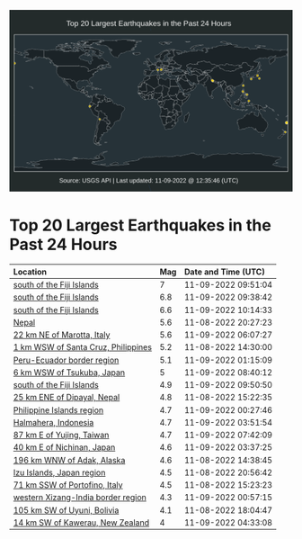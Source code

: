 ![Map](./map.png)

# Top 20 Largest Earthquakes in the Past 24 Hours

| Location | Mag | Date and Time (UTC) |
|:---|:---|:---|
| [south of the Fiji Islands](https://earthquake.usgs.gov/earthquakes/eventpage/us7000ingi) | 7 | 11-09-2022 09:51:04 |
| [south of the Fiji Islands](https://earthquake.usgs.gov/earthquakes/eventpage/us7000ingh) | 6.8 | 11-09-2022 09:38:42 |
| [south of the Fiji Islands](https://earthquake.usgs.gov/earthquakes/eventpage/us7000inht) | 6.6 | 11-09-2022 10:14:33 |
| [Nepal](https://earthquake.usgs.gov/earthquakes/eventpage/us7000incn) | 5.6 | 11-08-2022 20:27:23 |
| [22 km NE of Marotta, Italy](https://earthquake.usgs.gov/earthquakes/eventpage/us7000infp) | 5.6 | 11-09-2022 06:07:27 |
| [1 km WSW of Santa Cruz, Philippines](https://earthquake.usgs.gov/earthquakes/eventpage/us7000inah) | 5.2 | 11-08-2022 14:30:00 |
| [Peru-Ecuador border region](https://earthquake.usgs.gov/earthquakes/eventpage/us7000ine5) | 5.1 | 11-09-2022 01:15:09 |
| [6 km WSW of Tsukuba, Japan](https://earthquake.usgs.gov/earthquakes/eventpage/us7000ingc) | 5 | 11-09-2022 08:40:12 |
| [south of the Fiji Islands](https://earthquake.usgs.gov/earthquakes/eventpage/us7000inh1) | 4.9 | 11-09-2022 09:50:50 |
| [25 km ENE of Dipayal, Nepal](https://earthquake.usgs.gov/earthquakes/eventpage/us7000inan) | 4.8 | 11-08-2022 15:22:35 |
| [Philippine Islands region](https://earthquake.usgs.gov/earthquakes/eventpage/us7000ine1) | 4.7 | 11-09-2022 00:27:46 |
| [Halmahera, Indonesia](https://earthquake.usgs.gov/earthquakes/eventpage/us7000inf3) | 4.7 | 11-09-2022 03:51:54 |
| [87 km E of Yujing, Taiwan](https://earthquake.usgs.gov/earthquakes/eventpage/us7000ing7) | 4.7 | 11-09-2022 07:42:09 |
| [40 km E of Nichinan, Japan](https://earthquake.usgs.gov/earthquakes/eventpage/us7000inf2) | 4.6 | 11-09-2022 03:37:25 |
| [196 km WNW of Adak, Alaska](https://earthquake.usgs.gov/earthquakes/eventpage/us7000inai) | 4.6 | 11-08-2022 14:38:45 |
| [Izu Islands, Japan region](https://earthquake.usgs.gov/earthquakes/eventpage/us7000ind1) | 4.5 | 11-08-2022 20:56:42 |
| [71 km SSW of Portofino, Italy](https://earthquake.usgs.gov/earthquakes/eventpage/us7000inal) | 4.5 | 11-08-2022 15:23:23 |
| [western Xizang-India border region](https://earthquake.usgs.gov/earthquakes/eventpage/us7000ine2) | 4.3 | 11-09-2022 00:57:15 |
| [105 km SW of Uyuni, Bolivia](https://earthquake.usgs.gov/earthquakes/eventpage/us7000inc5) | 4.1 | 11-08-2022 18:04:47 |
| [14 km SW of Kawerau, New Zealand](https://earthquake.usgs.gov/earthquakes/eventpage/us7000inf7) | 4 | 11-09-2022 04:33:08 |
